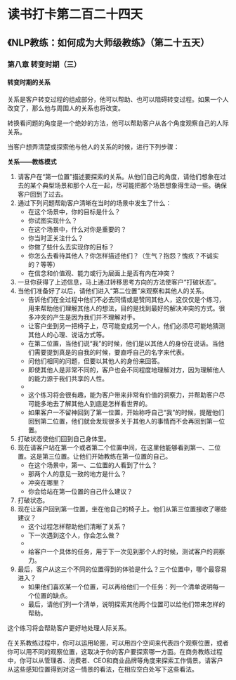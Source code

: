 读书打卡第二百二十四天
===

《NLP教练：如何成为大师级教练》（第二十五天）
---

### 第八章 转变时期（三）

#### 转变时期的关系

关系是客户转变过程的组成部分，他可以帮助、也可以阻碍转变过程。如果一个人改变了，那么他与周围人的关系也将改变。

转换看问题的角度是一个绝妙的方法，他可以帮助客户从各个角度观察自己的人际关系。

当客户想弄清楚或探索他与他人的关系的时候，进行下列步骤：

**关系——教练模式**
1. 请客户在“第一位置”描述要探索的关系。从他们自己的角度，请他们想象在过去的某个典型场景和那个人在一起，尽可能把那个场景想象得生动一些。确保客户回到了过去。
2. 通过下列问题帮助客户清晰在当时的场景中发生了什么：
    * 在这个场景中，你的目标是什么？
    * 你试图实现什么？
    * 在这个场景中，什么对你是重要的？
    * 你当时正关注什么？
    * 你做了些什么去实现你的目标？
    * 你怎么去看待其他人？你怎样描述他们？（生气？抱怨？愧疚？不诚实的？等等）
    * 在信念和价值观、能力或行为层面上是否有内在冲突？
3. 一旦你获得了上述信息，马上通过转移思考方向的方法使客户“打破状态”。
4. 当他们准备好了以后，请他们进入“第二位置”来观察和其他人的关系。
    * 告诉他们在全过程中他们不必去同情或是赞同其他人，这仅仅是个练习，用来帮助他们理解其他人的想法，目的是找到最好的解决冲突的方式。很多冲突的产生是因为我们并不理解对手。
    * 让客户坐到另一把椅子上，尽可能变成另一个人，他们必须尽可能地猜测其他人的心理、说话方式等。
    * 在第二位置，当他们说“我”的时候，他们是以其他人的身份在说话。当他们需要提到真是的自我的时候，要直呼自己的名字来代表。
    * 问他们相同的问题，但要以其他人的身份来回答。
    * 即使其他人是非常不同的，客户也会不同程度地理解对方，因为理解他人的能力源于我们共享的人性。
    * 
    * 这个练习将会很有趣，能为客户带来非常有价值的洞察力，并帮助客户尽可能多地去了解其他人到底是怎样看世界的。
    * 如果客户一不留神回到了第一位置，开始称呼自己“我”的时候，提醒他们回到第二位置，他们就会发现很多关于其他人的事情而不会再回到第一位置。
5. 打破状态使他们回到自己身体里。
6. 现在请客户站在第一个或者第二个位置中间，在这里他能够看到第一、二位置。这是第三位置。让他们开始教练在第一位置的自己。
    * 在这个场景中，第一、二位置的人看到了什么？
    * 那两个人的意见一致的地方是什么？
    * 冲突在哪里？
    * 你会给站在第一位置的自己什么建议？
7. 打破状态。
8. 现在让客户回到第一位置，坐在他自己的椅子上。他们从第三位置接收了哪些建议？
    * 这个过程怎样帮助他们清晰了关系？
    * 下一次遇到这个人，你会怎么做？
    *  
    * 给客户一个具体的任务，用于下一次见到那个人的时候，测试客户的洞察力。
9. 最后，客户从这三个不同的位置得到的体验是什么？三个位置中，哪个最容易进入？
    * 如果他们喜欢某一个位置，可以再给他们一个任务：列一个清单说明每一个位置的缺点。
    * 最后，请他们列一个清单，说明探索其他两个位置可以给他们带来怎样的帮助。

这个练习将会帮助客户更好地处理人际关系。

在关系教练过程中，你可以运用轮圈，可以用四个空间来代表四个观察位置，或者你可以用不同的观察位置，这取决于你的客户要探索哪一方面。在商务教练过程中，你可以从管理者、消费者、CEO和商业品牌等角度来探索工作情景。请客户从这些感知位置得到对这一情景的看法，在相应空白处写下这些看法。